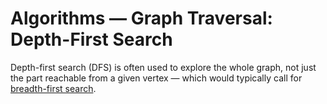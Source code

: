 # Algorithms — Graph Traversal: Depth-First Search
Depth-first search (DFS) is often used to explore the whole graph, not just the part reachable from a given vertex
— which would typically call for [breadth-first search](./graph-bfs.md).
